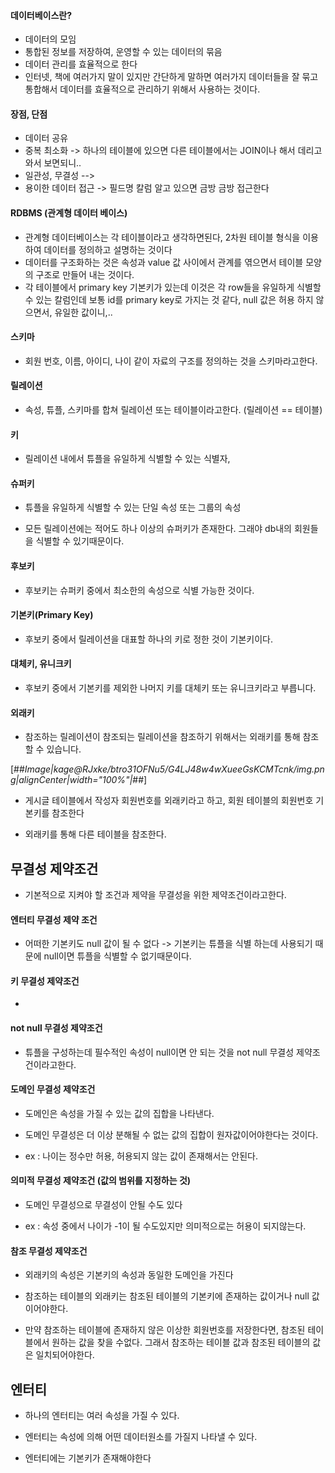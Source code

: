 #### 데이터베이스란?
-   데이터의 모임
-   통합된 정보를 저장하여, 운영할 수 있는 데이터의 묶음
-   데이터 관리를 효율적으로 한다
-   인터넷, 책에 여러가지 말이 있지만 간단하게 말하면 여러가지 데이터들을 잘 묶고 통합해서 데이터를 효율적으로 관리하기 위해서 사용하는 것이다.

#### 장점, 단점

-   데이터 공유
-   중복 최소화 -> 하나의 테이블에 있으면 다른 테이블에서는 JOIN이나 해서 데리고 와서 보면되니..
-   일관성, 무결성  -->
-   용이한 데이터 접근 -> 필드명 칼럼 알고 있으면 금방 금방 접근한다

#### RDBMS (관계형 데이터 베이스)

-   관계형 데이터베이스는 각 테이블이라고 생각하면된다, 2차원 테이블 형식을 이용하여 데이터를 정의하고 설명하는 것이다
-   데이터를 구조화하는 것은 속성과 value 값 사이에서 관계를 엮으면서 테이블 모양의 구조로 만들어 내는 것이다.
-   각 테이블에서 primary key 기본키가 있는데 이것은 각 row들을 유일하게 식별할 수 있는 칼럼인데 보통 id를 primary key로 가지는 것 같다, null 값은 허용 하지 않으면서, 유일한 값이니,..
#### 스키마
- 회원 번호, 이름, 아이디, 나이 같이 자료의 구조를 정의하는 것을 스키마라고한다.
#### 릴레이션

- 속성, 튜플, 스키마를 합쳐 릴레이션 또는 테이블이라고한다. (릴레이션 == 테이블)


#### 키

- 릴레이션 내에서 튜플을 유일하게 식별할 수 있는 식별자, 

#### 슈퍼키

-  튜플을 유일하게 식별할 수 있는 단일 속성 또는 그룹의 속성

- 모든 릴레이션에는 적어도 하나 이상의 슈퍼키가 존재한다. 그래야 db내의 회원들을 식별할 수 있기때문이다.

#### 후보키

- 후보키는 슈퍼키 중에서 최소한의 속성으로 식별 가능한 것이다.


#### 기본키(Primary Key)

- 후보키 중에서 릴레이션을 대표할 하나의 키로 정한 것이 기본키이다.


#### 대체키, 유니크키

- 후보키 중에서 기본키를 제외한 나머지 키를 대체키 또는 유니크키라고 부릅니다.


#### 외래키

- 참조하는 릴레이션이 참조되는 릴레이션을 참조하기 위해서는 외래키를  통해 참조할 수 있습니다.


[##_Image|kage@RJxke/btro31OFNu5/G4LJ48w4wXueeGsKCMTcnk/img.png|alignCenter|width="100%"|_##]

-  게시글 테이블에서 작성자 회원번호를 외래키라고 하고, 회원 테이블의 회원번호 기본키를 참조한다 

- 외래키를 통해  다른 테이블을 참조한다.


## 무결성 제약조건

- 기본적으로 지켜야 할 조건과 제약을 무결성을 위한 제약조건이라고한다.

#### 엔터티 무결성 제약 조건

- 어떠한 기본키도 null 값이 될 수 없다 -> 기본키는 튜플을 식별 하는데 사용되기 때문에 null이면 튜플을 식별할 수 없기때문이다.


#### 키 무결성 제약조건

- 

#### not null 무결성 제약조건

- 튜플을 구성하는데 필수적인 속성이 null이면 안 되는 것을 not null 무결성 제약조건이라고한다.


#### 도메인 무결성 제약조건

- 도메인은 속성을 가질 수 있는 값의 집합을 나타낸다.

- 도메인 무결성은 더 이상 분해될 수 없는 값의 집합이 원자값이어야한다는 것이다.

- ex : 나이는 정수만 허용, 허용되지 않는 값이 존재해서는 안된다.

#### 의미적 무결성 제약조건 (값의 범위를 지정하는 것)

- 도메인 무결성으로 무결성이 안될 수도 있다 

- ex : 속성 중에서 나이가 -1이 될 수도있지만 의미적으로는 허용이 되지않는다.

#### 참조 무결성 제약조건

- 외래키의 속성은 기본키의 속성과 동일한 도메인을 가진다

- 참조하는 테이블의 외래키는 참조된 테이블의 기본키에 존재하는 값이거나 null 값이어야한다.

- 만약 참조하는 테이블에 존재하지 않은 이상한 회원번호를 저장한다면, 참조된 테이블에서 원하는 값을 찾을 수없다. 그래서 참조하는 테이블 값과 참조된 테이블의 값은 일치되어야한다.



## 엔터티

- 하나의 엔터티는 여러 속성을 가질 수 있다.

- 엔터티는 속성에 의해 어떤 데이터원소를 가질지 나타낼 수 있다.

- 엔터티에는 기본키가 존재해야한다 







